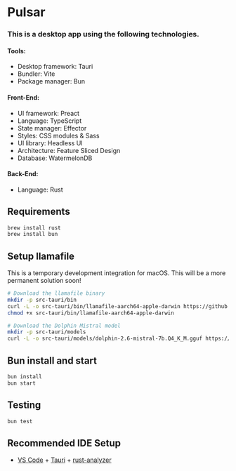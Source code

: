 # Pulsar

### This is a desktop app using the following technologies.

#### Tools:

- Desktop framework: Tauri
- Bundler: Vite
- Package manager: Bun

#### Front-End:

- UI framework: Preact
- Language: TypeScript
- State manager: Effector
- Styles: CSS modules & Sass
- UI library: Headless UI
- Architecture: Feature Sliced Design
- Database: WatermelonDB

#### Back-End:

- Language: Rust

## Requirements

```bash
brew install rust
brew install bun
```

## Setup llamafile

This is a temporary development integration for macOS. This will be a more permanent solution soon!

```bash
# Download the llamafile binary
mkdir -p src-tauri/bin
curl -L -o src-tauri/bin/llamafile-aarch64-apple-darwin https://github.com/Mozilla-Ocho/llamafile/releases/download/0.6.2/llamafile-0.6.2
chmod +x src-tauri/bin/llamafile-aarch64-apple-darwin

# Download the Dolphin Mistral model
mkdir -p src-tauri/models
curl -L -o src-tauri/models/dolphin-2.6-mistral-7b.Q4_K_M.gguf https://huggingface.co/TheBloke/dolphin-2.6-mistral-7B-GGUF/resolve/main/dolphin-2.6-mistral-7b.Q4_K_M.gguf
```

## Bun install and start

```bash
bun install
bun start
```

## Testing

```bash
bun test
```

## Recommended IDE Setup

- [VS Code](https://code.visualstudio.com/) + [Tauri](https://marketplace.visualstudio.com/items?itemName=tauri-apps.tauri-vscode) + [rust-analyzer](https://marketplace.visualstudio.com/items?itemName=rust-lang.rust-analyzer)

